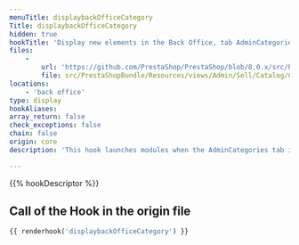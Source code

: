 ```yaml
---
menuTitle: displaybackOfficeCategory
Title: displaybackOfficeCategory
hidden: true
hookTitle: 'Display new elements in the Back Office, tab AdminCategories'
files:
    -
        url: 'https://github.com/PrestaShop/PrestaShop/blob/8.0.x/src/PrestaShopBundle/Resources/views/Admin/Sell/Catalog/Categories/Blocks/form.html.twig'
        file: src/PrestaShopBundle/Resources/views/Admin/Sell/Catalog/Categories/Blocks/form.html.twig
locations:
    - 'back office'
type: display
hookAliases: 
array_return: false
check_exceptions: false
chain: false
origin: core
description: 'This hook launches modules when the AdminCategories tab is displayed in the Back Office'

---
```


{{% hookDescriptor %}}

## Call of the Hook in the origin file

```php
{{ renderhook('displaybackOfficeCategory') }}
```

